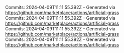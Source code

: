 Commits: 2024-04-09T11:11:55.392Z - Generated via https://github.com/marketplace/actions/artificial-grass
<br>
Commits: 2024-04-09T11:11:55.392Z - Generated via https://github.com/marketplace/actions/artificial-grass
<br>
Commits: 2024-04-09T11:11:55.392Z - Generated via https://github.com/marketplace/actions/artificial-grass
<br>
Commits: 2024-04-09T11:11:55.392Z - Generated via https://github.com/marketplace/actions/artificial-grass
<br>

